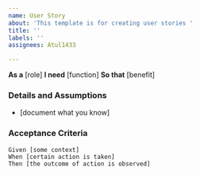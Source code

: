 ```yaml
---
name: User Story
about: 'This template is for creating user stories '
title: ''
labels: ''
assignees: Atul1433

---
```


**As a** [role]
**I need** [function]
**So that** [benefit]

### Details and Assumptions
* [document what you know]

### Acceptance Criteria

```gherkin
Given [some context]
When [certain action is taken]
Then [the outcome of action is observed]
```

